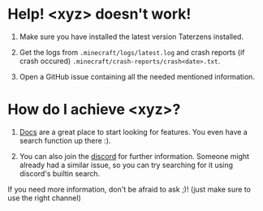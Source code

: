 # Help! \<xyz\> doesn't work!

1. Make sure you have installed the
latest version Taterzens installed.

2. Get the logs from
`.minecraft/logs/latest.log`
and crash reports (if crash occured)
`.minecraft/crash-reports/crash<date>.txt`.

3. Open a GitHub issue containing all
the needed mentioned information.

# How do I achieve \<xyz\>?

1. [Docs](https://samolego.github.io/Taterzens/)
are a great place to start looking for features.
You even have a search function up there :).

2. You can also join the
[discord](https://discord.gg/9PAesuHFnp) for
further information. Someone might already had
a similar issue, so you can try searching for it
using discord's builtin search.

If you need more information,
don't be afraid to ask ;)!
(just make sure to use the right channel)
